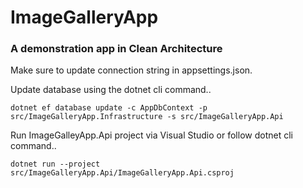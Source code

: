 # ImageGalleryApp
### A demonstration app in Clean Architecture

Make sure to update connection string in appsettings.json.

Update database using the dotnet cli command..
```
dotnet ef database update -c AppDbContext -p src/ImageGalleryApp.Infrastructure -s src/ImageGalleryApp.Api
```

Run ImageGalleyApp.Api project via Visual Studio or follow dotnet cli command..
```
dotnet run --project src/ImageGalleryApp.Api/ImageGalleryApp.Api.csproj
```
